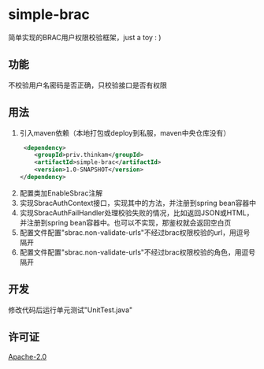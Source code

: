 # simple-brac
简单实现的BRAC用户权限校验框架，just a toy : )

## 功能
不校验用户名密码是否正确，只校验接口是否有权限

## 用法
1. 引入maven依赖（本地打包或deploy到私服，maven中央仓库没有）
    ```xml
     <dependency>
        <groupId>priv.thinkam</groupId>
        <artifactId>simple-brac</artifactId>
        <version>1.0-SNAPSHOT</version>
    </dependency>
    ```
1. 配置类加EnableSbrac注解
1. 实现SbracAuthContext接口，实现其中的方法，并注册到spring bean容器中
1. 实现SbracAuthFailHandler处理校验失败的情况，比如返回JSON或HTML，并注册到spring bean容器中。也可以不实现，那鉴权就会返回空白页
1. 配置文件配置"sbrac.non-validate-urls"不经过brac权限校验的url，用逗号隔开
1. 配置文件配置"sbrac.non-validate-urls"不经过brac权限校验的角色，用逗号隔开

## 开发
修改代码后运行单元测试"UnitTest.java"

## 许可证
[Apache-2.0](http://www.apache.org/licenses/LICENSE-2.0)